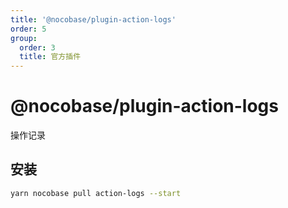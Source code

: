 ```yaml
---
title: '@nocobase/plugin-action-logs'
order: 5
group: 
  order: 3
  title: 官方插件
---
```


# @nocobase/plugin-action-logs

操作记录

## 安装

```bash
yarn nocobase pull action-logs --start
```
